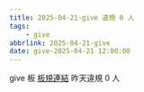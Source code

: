 ```yaml
---
title: 2025-04-21-give 違規 0 人
tags:
    - give
abbrlink: 2025-04-21-give
date: give-2025-04-21 12:00:00
---
```

give 板 [板規連結](https://www.ptt.cc/bbs/give/M.1612495900.A.C32.html)
昨天違規 0 人
